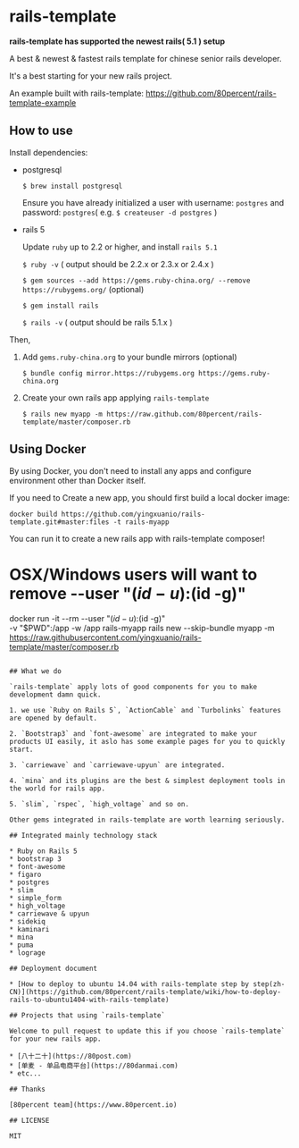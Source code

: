 # rails-template

**rails-template has supported the newest rails( 5.1 ) setup**

A best & newest & fastest rails template for chinese senior rails developer.

It's a best starting for your new rails project.

An example built with rails-template: https://github.com/80percent/rails-template-example

## How to use

Install dependencies:

* postgresql

    `$ brew install postgresql`

    Ensure you have already initialized a user with username: `postgres` and password: `postgres`( e.g. `$ createuser -d postgres` )

* rails 5

    Update `ruby` up to 2.2 or higher, and install `rails 5.1`

    `$ ruby -v` ( output should be 2.2.x or 2.3.x or 2.4.x )

    `$ gem sources --add https://gems.ruby-china.org/ --remove https://rubygems.org/` (optional)

    `$ gem install rails`

    `$ rails -v` ( output should be rails 5.1.x )

Then,

1. Add `gems.ruby-china.org` to your bundle mirrors (optional)

    `$ bundle config mirror.https://rubygems.org https://gems.ruby-china.org`

2. Create your own rails app applying `rails-template`

    `$ rails new myapp -m https://raw.github.com/80percent/rails-template/master/composer.rb`

## Using Docker

By using Docker, you don't need to install any apps and configure environment other than Docker itself.

If you need to Create a new app, you should first build a local docker image:

```
docker build https://github.com/yingxuanio/rails-template.git#master:files -t rails-myapp
```

You can run it to create a new rails app with rails-template composer!

# OSX/Windows users will want to remove --­­user "$(id -­u):$(id -­g)"
docker run -it --rm --user "$(id -u):$(id -g)" \
  -v "$PWD":/app -w /app rails-myapp rails new --skip-bundle myapp -m https://raw.githubusercontent.com/yingxuanio/rails-template/master/composer.rb
```

## What we do

`rails-template` apply lots of good components for you to make development damn quick.

1. we use `Ruby on Rails 5`, `ActionCable` and `Turbolinks` features are opened by default.

2. `Bootstrap3` and `font-awesome` are integrated to make your products UI easily, it aslo has some example pages for you to quickly start.

3. `carriewave` and `carriewave-upyun` are integrated.

4. `mina` and its plugins are the best & simplest deployment tools in the world for rails app.

5. `slim`, `rspec`, `high_voltage` and so on.

Other gems integrated in rails-template are worth learning seriously.

## Integrated mainly technology stack

* Ruby on Rails 5
* bootstrap 3
* font-awesome
* figaro
* postgres
* slim
* simple_form
* high_voltage
* carriewave & upyun
* sidekiq
* kaminari
* mina
* puma
* lograge

## Deployment document

* [How to deploy to ubuntu 14.04 with rails-template step by step(zh-CN)](https://github.com/80percent/rails-template/wiki/how-to-deploy-rails-to-ubuntu1404-with-rails-template)

## Projects that using `rails-template`

Welcome to pull request to update this if you choose `rails-template` for your new rails app.

* [八十二十](https://80post.com)
* [单麦 - 单品电商平台](https://80danmai.com)
* etc...

## Thanks

[80percent team](https://www.80percent.io)

## LICENSE

MIT
